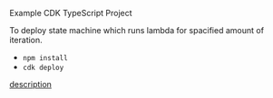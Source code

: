 Example CDK TypeScript Project

To deploy state machine which runs lambda for spacified amount of iteration.

* `npm install`
* `cdk deploy`

[description](https://figmentresearch.com/aws/cdkstepfunctions-loop)
